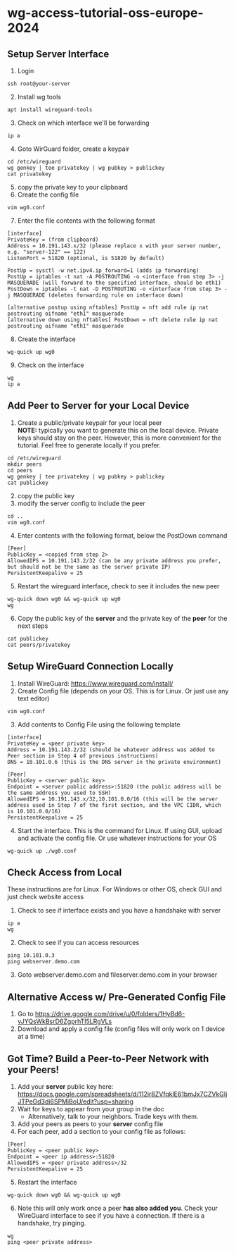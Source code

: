 # wg-access-tutorial-oss-europe-2024

## Setup Server Interface

1. Login  
```
ssh root@your-server
```
2. Install wg tools  
```
apt install wireguard-tools
```
3. Check on which interface we'll be forwarding  
```
ip a
```
4. Goto WirGuard folder, create a keypair  
```
cd /etc/wireguard
wg genkey | tee privatekey | wg pubkey > publickey
cat privatekey
```
5. copy the private key to your clipboard  
6. Create the config file  
```
vim wg0.conf
```
7. Enter the file contents with the following format  
```
[interface]
PrivateKey = (from clipboard)
Address = 10.191.143.x/32 (please replace x with your server number, e.g. "server-122" == 122)
ListenPort = 51820 (optional, is 51820 by default)

PostUp = sysctl -w net.ipv4.ip_forward=1 (adds ip forwarding)
PostUp = iptables -t nat -A POSTROUTING -o <interface from step 3> -j MASQUERADE (will forward to the specified interface, should be eth1)
PostDown = iptables -t nat -D POSTROUTING -o <interface from step 3> -j MASQUERADE (deletes forwarding rule on interface down)

[alternative postup using nftables] PostUp = nft add rule ip nat postrouting oifname "eth1" masquerade
[alternative down using nftables] PostDown = nft delete rule ip nat postrouting oifname "eth1" masquerade
```
8. Create the interface       
```
wg-quick up wg0
```
9. Check on the interface  
```
wg
ip a
```

## Add Peer to Server for your Local Device

1. Create a public/private keypair for your local peer  
**NOTE:** typically you want to generate this on the local device. Private keys should stay on the peer. However, this is more convenient for the tutorial. Feel free to generate locally if you prefer.   
```
cd /etc/wireguard
mkdir peers
cd peers
wg genkey | tee privatekey | wg pubkey > publickey
cat publickey
```
2. copy the public key  
3. modify the server config to include the peer    
```
cd ..
vim wg0.conf
```
4. Enter contents with the following format, below the PostDown command  
```
[Peer]
PublicKey = <copied from step 2>
AllowedIPS = 10.191.143.2/32 (can be any private address you prefer, but should not be the same as the server private IP)
PersistentKeepalive = 25
```
5. Restart the wireguard interface, check to see it includes the new peer  
```
wg-quick down wg0 && wg-quick up wg0
wg
```
6. Copy the public key of the **server** and the private key of the **peer** for the next steps  
```
cat publickey
cat peers/privatekey
```

## Setup WireGuard Connection Locally

1. Install WireGuard: https://www.wireguard.com/install/
2. Create Config file (depends on your OS. This is for Linux. Or just use any text editor)
```
vim wg0.conf
```
3. Add contents to Config File using the following template  
```
[interface]
PrivateKey = <peer private key>
Address = 10.191.143.2/32 (should be whatever address was added to Peer section in Step 4 of previous instructions)
DNS = 10.101.0.6 (this is the DNS server in the private environment)

[Peer]
PublicKey = <server public key>
Endpoint = <server public address>:51820 (the public address will be the same address you used to SSH)
AllowedIPS = 10.191.143.x/32,10.101.0.0/16 (this will be the server address used in Step 7 of the first section, and the VPC CIDR, which is 10.101.0.0/16)
PersistentKeepalive = 25
```
4. Start the interface. This is the command for Linux. If using GUI, upload and activate the config file. Or use whatever instructions for your OS  
```
wg-quick up ./wg0.conf
```
## Check Access from Local

These instructions are for Linux. For Windows or other OS, check GUI and just check website access

1. Check to see if interface exists and you have a handshake with server
```
ip a
wg
```
2. Check to see if you can access resources  
```
ping 10.101.0.3
ping webserver.demo.com
```
3. Goto webserver.demo.com and fileserver.demo.com in your browser  

## Alternative Access w/ Pre-Generated Config File

1. Go to https://drive.google.com/drive/u/0/folders/1HyBd6-vJYQsWkBsrD6ZgprhTI5LRgVLs
2. Download and apply a config file (config files will only work on 1 device at a time)

## Got Time? Build a Peer-to-Peer Network with your Peers!

1. Add your **server** public key here: https://docs.google.com/spreadsheets/d/112ir8ZVfqklE61bmJx7CZVkGIjJTPeGd3di6SPMiBoU/edit?usp=sharing   
2. Wait for keys to appear from your group in the doc  
    - Alternatively, talk to your neighbors. Trade keys with them.  
4. Add your peers as peers to your **server** config file  
5. For each peer, add a section to your config file as follows:  
```
[Peer]
PublicKey = <peer public key>
Endpoint = <peer ip address>:51820
AllowedIPS = <peer private address>/32
PersistentKeepalive = 25
```
5. Restart the interface  
```
wg-quick down wg0 && wg-quick up wg0
```
6. Note this will only work once a peer **has also added you**. Check your WireGuard interface to see if you have a connection. If there is a handshake, try pinging.  
```
wg
ping <peer private address>
```
